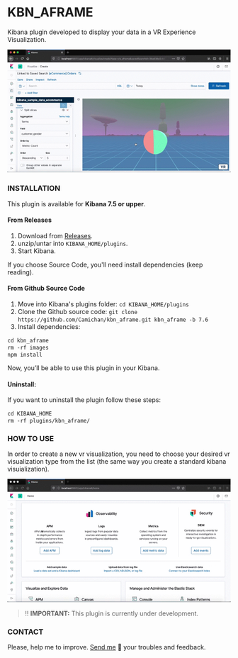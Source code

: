 # KBN_AFRAME
Kibana plugin developed to display your data in a VR Experience Visualization.

![Screenshot](images/kbn_aframe_image.gif)

### INSTALLATION

This plugin is available for **Kibana 7.5 or upper**.

#### From Releases

1. Download from [Releases](https://github.com/Camichan/kbn_aframe/releases "Releases").
2. unzip/untar into `KIBANA_HOME/plugins`.
3. Start Kibana.

If you choose Source Code, you'll need install dependencies (keep reading).

#### From Github Source Code

1. Move into Kibana's plugins folder: `cd KIBANA_HOME/plugins`
2. Clone the Github source code:
`git clone https://github.com/Camichan/kbn_aframe.git kbn_aframe -b 7.6`
3. Install dependencies:
```
cd kbn_aframe
rm -rf images
npm install
```
Now, you’ll be able to use this plugin in your Kibana.

#### Uninstall:
If you want to uninstall the plugin follow these steps:
```
cd KIBANA_HOME
rm -rf plugins/kbn_aframe/
```
### HOW TO USE

In order to create a new vr visualization, you need to choose your desired vr visualization type from the list (the same way you create a standard kibana visuialization).


![Screenshot](images/how_to_use.gif)

> :bangbang: **IMPORTANT:** This plugin is currently under development.


### CONTACT
Please, help me to improve. [Send me](mailto:camaratomoyo@gmail.com) :e-mail: your troubles and feedback.
